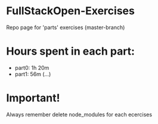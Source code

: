 # FullStackOpen-Exercises
Repo page for 'parts' exercises (master-branch)

# Hours spent in each part:
* part0: 1h 20m
* part1: 56m (...)

# Important!
Always remember delete node_modules for each ecercises
